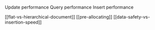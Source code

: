 Update performance
Query performance
Insert performance

[[flat-vs-hierarchical-document]]
[[pre-allocating]]
[[data-safety-vs-insertion-speed]]